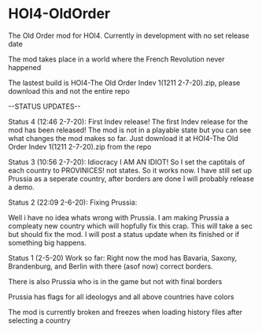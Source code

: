 # HOI4-OldOrder
The Old Order mod for HOI4.
Currently in development with no set release date

The mod takes place in a world where the French Revolution never happened 

The lastest build is HOI4-The Old Order Indev 1(1211 2-7-20).zip, please download this and not the entire repo

--STATUS UPDATES--

Status 4 (12:46 2-7-20): First Indev release!
The first Indev release for the mod has been released! The mod is not in a playable state but you can see what changes the mod makes so far. Just download it at HOI4-The Old Order Indev 1(1211 2-7-20).zip from the repo

Status 3 (10:56 2-7-20): Idiocracy 
I AM AN IDIOT! So I set the captitals of each country to PROVINICES! not states. So it works now. I have still set up Prussia as a seperate country, after borders are done I will probably release a demo.

Status 2 (22:09 2-6-20): Fixing Prussia:

Well i have no idea whats wrong with Prussia. I am making Prussia a compleaty new country which will hopfully fix this crap. This will take a sec but should fix the mod. I will post a status update when its finished or if something big happens. 

Status 1 (2-5-20) Work so far:
Right now the mod has Bavaria, Saxony, Brandenburg, and Berlin with there (asof now) correct borders.

There is also Prussia who is in the game but not with final borders

Prussia has flags for all ideologys and all above countries have colors

The mod is currently broken and freezes when loading history files after selecting a country



